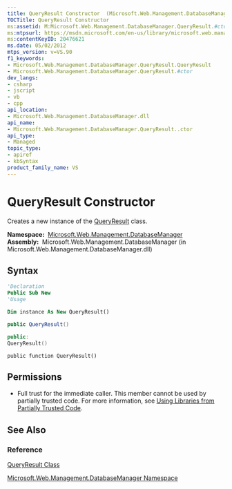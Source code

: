 ```yaml
---
title: QueryResult Constructor  (Microsoft.Web.Management.DatabaseManager)
TOCTitle: QueryResult Constructor
ms:assetid: M:Microsoft.Web.Management.DatabaseManager.QueryResult.#ctor
ms:mtpsurl: https://msdn.microsoft.com/en-us/library/microsoft.web.management.databasemanager.queryresult.queryresult(v=VS.90)
ms:contentKeyID: 20476621
ms.date: 05/02/2012
mtps_version: v=VS.90
f1_keywords:
- Microsoft.Web.Management.DatabaseManager.QueryResult.QueryResult
- Microsoft.Web.Management.DatabaseManager.QueryResult.#ctor
dev_langs:
- csharp
- jscript
- vb
- cpp
api_location:
- Microsoft.Web.Management.DatabaseManager.dll
api_name:
- Microsoft.Web.Management.DatabaseManager.QueryResult..ctor
api_type:
- Managed
topic_type:
- apiref
- kbSyntax
product_family_name: VS
---
```


# QueryResult Constructor

Creates a new instance of the [QueryResult](queryresult-class-microsoft-web-management-databasemanager.md) class.

**Namespace:**  [Microsoft.Web.Management.DatabaseManager](microsoft-web-management-databasemanager-namespace.md)  
**Assembly:**  Microsoft.Web.Management.DatabaseManager (in Microsoft.Web.Management.DatabaseManager.dll)

## Syntax

```vb
'Declaration
Public Sub New
'Usage

Dim instance As New QueryResult()
```

```csharp
public QueryResult()
```

```cpp
public:
QueryResult()
```

```jscript
public function QueryResult()
```

## Permissions

  - Full trust for the immediate caller. This member cannot be used by partially trusted code. For more information, see [Using Libraries from Partially Trusted Code](https://msdn.microsoft.com/library/8skskf63).

## See Also

### Reference

[QueryResult Class](queryresult-class-microsoft-web-management-databasemanager.md)

[Microsoft.Web.Management.DatabaseManager Namespace](microsoft-web-management-databasemanager-namespace.md)

